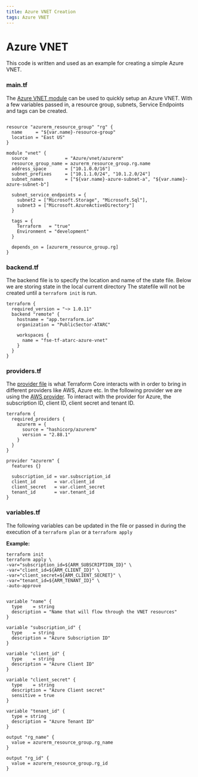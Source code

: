 ```yaml
---
title: Azure VNET Creation
tags: Azure VNET
---
```


# Azure VNET
This code is written and used as an example for  creating a simple Azure VNET. 

### main.tf 
The [Azure VNET module](https://registry.terraform.io/modules/Azure/vnet/azurerm/latest) can be used to quickly setup an Azure VNET. With a few variables passed in, a  resource group, subnets, Service Endpoints and tags can be created.  

```hcl tangle:./main.tf

resource "azurerm_resource_group" "rg" {
  name     = "${var.name}-resource-group"
  location = "East US"
}

module "vnet" {
  source              = "Azure/vnet/azurerm"
  resource_group_name = azurerm_resource_group.rg.name
  address_space       = ["10.1.0.0/16"]
  subnet_prefixes     = ["10.1.1.0/24", "10.1.2.0/24"]
  subnet_names        = ["${var.name}-azure-subnet-a", "${var.name}-azure-subnet-b"]

  subnet_service_endpoints = {
    subnet2 = ["Microsoft.Storage", "Microsoft.Sql"],
    subnet3 = ["Microsoft.AzureActiveDirectory"]
  }

  tags = {
    Terraform   = "true"
    Environment = "development"
  }

  depends_on = [azurerm_resource_group.rg]
}

```

### backend.tf 
The backend file is to specify the location and name of the state file.
Below we are storing state in the local current directory
The statefile will not be created until a `terraform init` is run. 

```hcl tangle:./backend.tf
terraform {
  required_version = "~> 1.0.11"
  backend "remote" {
    hostname = "app.terraform.io"
    organization = "PublicSector-ATARC"

    workspaces {
      name = "fse-tf-atarc-azure-vnet"
    }
  }
}
```

### providers.tf
The [provider file](https://registry.terraform.io/providers/hashicorp/aws/latest/docs) is what Terraform Core interacts with in order to bring in different providers like AWS, Azure etc. In the following provider we are using the [AWS provider](https://registry.terraform.io/providers/hashicorp/azurerm/latest/docs).  To interact with the provider for Azure, the subscription ID, client ID, client secret and tenant ID. 

```hcl tangle:./providers.tf
terraform {
  required_providers {
    azurerm = {
      source = "hashicorp/azurerm"
      version = "2.88.1"
    }
  }
}

provider "azurerm" {
  features {}

  subscription_id = var.subscription_id
  client_id       = var.client_id
  client_secret   = var.client_secret
  tenant_id       = var.tenant_id
}
```

### variables.tf
The following variables can be updated in the file or passed in during the execution of a `terraform plan` or a `terraform apply`


**Example:**

```
terraform init
terraform apply \
-var="subscription_id=${ARM_SUBSCRIPTION_ID}" \ 
-var="client_id=${ARM_CLIENT_ID}" \  
-var="client_secret=${ARM_CLIENT_SECRET}" \ 
-var="tenant_id=${ARM_TENANT_ID}" \ 
-auto-approve
```


```hcl tangle:./variables.tf

variable "name" { 
  type    = string
  description = "Name that will flow through the VNET resources"
}

variable "subscription_id" { 
  type    = string
  description = "Azure Subscription ID"
}

variable "client_id" { 
  type    = string
  description = "Azure Client ID"
}

variable "client_secret" { 
  type    = string
  description = "Azure Client secret"
  sensitive = true
}

variable "tenant_id" {
  type = string
  description = "Azure Tenant ID"
}

```


```hcl tangle:./outputs.tf
output "rg_name" {
  value = azurerm_resource_group.rg_name
}

output "rg_id" {
  value = azurerm_resource_group.rg_id
}
```